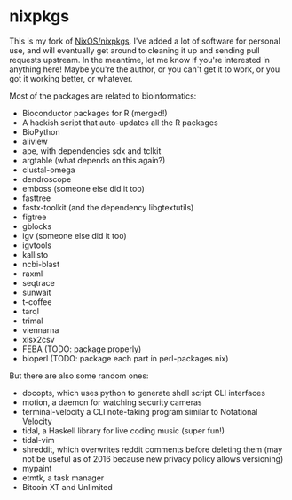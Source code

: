 nixpkgs
=======

This is my fork of [NixOS/nixpkgs](https://github.com/nixos/nixpkgs). I've
added a lot of software for personal use, and will eventually get around to
cleaning it up and sending pull requests upstream. In the meantime, let me know
if you're interested in anything here! Maybe you're the author, or you can't
get it to work, or you got it working better, or whatever.

Most of the packages are related to bioinformatics:

* Bioconductor packages for R (merged!)
* A hackish script that auto-updates all the R packages
* BioPython
* aliview
* ape, with dependencies sdx and tclkit
* argtable (what depends on this again?)
* clustal-omega
* dendroscope
* emboss (someone else did it too)
* fasttree
* fastx-toolkit (and the dependency libgtextutils)
* figtree
* gblocks
* igv (someone else did it too)
* igvtools
* kallisto
* ncbi-blast
* raxml
* seqtrace
* sunwait
* t-coffee
* tarql
* trimal
* viennarna
* xlsx2csv
* FEBA (TODO: package properly)
* bioperl (TODO: package each part in perl-packages.nix)

But there are also some random ones:

* docopts, which uses python to generate shell script CLI interfaces
* motion, a daemon for watching security cameras
* terminal-velocity a CLI note-taking program similar to Notational Velocity
* tidal, a Haskell library for live coding music (super fun!)
* tidal-vim
* shreddit, which overwrites reddit comments before deleting them
  (may not be useful as of 2016 because new privacy policy allows versioning)
* mypaint
* etmtk, a task manager
* Bitcoin XT and Unlimited
